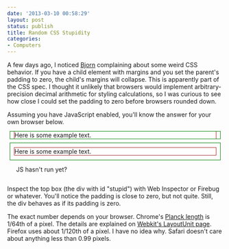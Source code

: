 ```yaml
---
date: '2013-03-10 00:58:29'
layout: post
status: publish
title: Random CSS Stupidity
categories:
- Computers
---
```


A few days ago, I noticed [Bjorn](http://bjorn.tipling.com/) complaining about some weird CSS behavior. If you have a child element with margins and you set the parent's padding to zero, the child's margins will collapse. This is apparently part of the CSS spec. I thought it unlikely that browsers would implement arbitrary-precision decimal arithmetic for styling calculations, so I was curious to see how close I could set the padding to zero before browsers rounded down.

Assuming you have JavaScript enabled, you'll know the answer for your own browser below.

<div style="width: 35em; margin: 0 auto;">
  <div style="outline: 1px solid green; padding: 0px 10px;" id="stupid">
    <div style="outline: 1px solid brown; margin: 10px 0px;">
      Here is some example text.
    </div>
  </div>
  <div style="outline: 1px solid green; padding: 1px 10px;">
    <div style="outline: 1px solid brown; margin: 10px 0px;">
      Here is some example text.
    </div>
  </div>
  <div id="result" style="padding: 1em;">
      JS hasn't run yet?
  </div>
</div>
<script type="text/javascript">
var elem = document.getElementById("stupid");
var initial_height = elem.offsetHeight;
function binary_search(min, max, depth) {
  if (depth > 100) {
    document.getElementById("result").innerHTML = "Your browser’s pixel precision is " + max.toFixed(8) + " pixels or 1/" +  Math.round(1/max) + " of a pixel";
    elem.style.padding = min + "px 10px";
    return true;
  }
  var mid = (min + max) / 2;
  elem.style.padding = mid + "px 10px";
  if (elem.offsetHeight > initial_height) {
    return binary_search(min, mid, depth + 1);
  } else {
    return binary_search(mid, max, depth + 1);
  }
}
binary_search(0, 1, 0);
</script>

Inspect the top box (the div with id "stupid") with Web Inspector or Firebug or whatever. You'll notice the padding is close to zero, but not quite. Still, the div behaves as if its padding is zero.

The exact number depends on your browser. Chrome's [Planck length](http://en.wikipedia.org/wiki/Planck_length) is 1/64th of a pixel. The details are explained on [Webkit's LayoutUnit page](http://trac.webkit.org/wiki/LayoutUnit). Firefox uses about 1/120th of a pixel. I have no idea why. Safari doesn't care about anything less than 0.99 pixels. 

